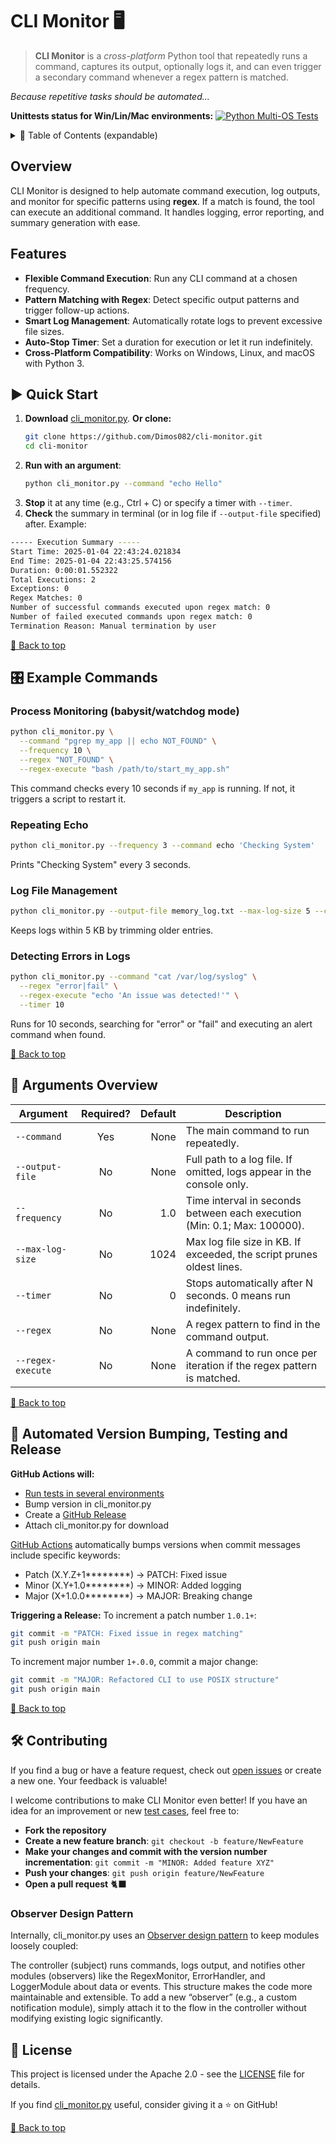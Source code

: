 # CLI Monitor 🖥️ 

> **CLI Monitor** is a *cross-platform* Python tool that repeatedly runs a command, captures its output, optionally logs it, and can even trigger a secondary command whenever a regex pattern is matched.

*Because repetitive tasks should be automated...*

**Unittests status for Win/Lin/Mac environments:** [![Python Multi-OS Tests](https://github.com/Dimos082/cli-monitor/actions/workflows/test.yml/badge.svg?branch=main)](https://github.com/Dimos082/cli-monitor/actions/workflows/test.yml) 

<details>
  <summary>📖 Table of Contents (expandable)</summary>

- [Overview](#overview)
- [Features](#features)
- [Quick Start](#quick-start)
- [Example Commands](#example-commands)
- [Arguments Overview](#arguments-overview)
- [Automated Version Bumping, Testing and Release](#bumping)
- [Contributing](#contributing)
- [License](#license)
</details>

## Overview <a id="overview"></a>

CLI Monitor is designed to help automate command execution, log outputs, and monitor for specific patterns using **regex**. If a match is found, the tool can execute an additional command. It handles logging, error reporting, and summary generation with ease.

## Features <a id="features"></a>

- **Flexible Command Execution**: Run any CLI command at a chosen frequency.
- **Pattern Matching with Regex**: Detect specific output patterns and trigger follow-up actions.
- **Smart Log Management**: Automatically rotate logs to prevent excessive file sizes.
- **Auto-Stop Timer**: Set a duration for execution or let it run indefinitely.
- **Cross-Platform Compatibility**: Works on Windows, Linux, and macOS with Python 3.


## ▶️ Quick Start <a id="quick-start"></a>

1. **Download** [cli_monitor.py](https://raw.githubusercontent.com/Dimos082/cli-monitor/refs/heads/main/cli_monitor.py). **Or clone:**
   ```bash
   git clone https://github.com/Dimos082/cli-monitor.git
   cd cli-monitor
   ```
3. **Run with an argument**:
   ```bash
   python cli_monitor.py --command "echo Hello"
   ```
4. **Stop** it at any time (e.g., Ctrl + C) or specify a timer with `--timer`.
5. **Check** the summary in terminal (or in log file if `--output-file` specified) after. Example:
```bash
----- Execution Summary -----
Start Time: 2025-01-04 22:43:24.021834
End Time: 2025-01-04 22:43:25.574156
Duration: 0:00:01.552322
Total Executions: 2
Exceptions: 0
Regex Matches: 0
Number of successful commands executed upon regex match: 0
Number of failed executed commands upon regex match: 0  
Termination Reason: Manual termination by user
```

[🔼 Back to top](#cli-monitor-️)

## 🎛️ Example Commands <a id="example-commands"></a>

### Process Monitoring (babysit/watchdog mode)

```bash
python cli_monitor.py \
  --command "pgrep my_app || echo NOT_FOUND" \
  --frequency 10 \
  --regex "NOT_FOUND" \
  --regex-execute "bash /path/to/start_my_app.sh"
```

This command checks every 10 seconds if `my_app` is running. If not, it triggers a script to restart it.

### Repeating Echo

```bash
python cli_monitor.py --frequency 3 --command echo 'Checking System'
```

Prints "Checking System" every 3 seconds.

###  Log File Management

```bash
python cli_monitor.py --output-file memory_log.txt --max-log-size 5 --command echo 'Memory Status: OK'
```

Keeps logs within 5 KB by trimming older entries.

### Detecting Errors in Logs

```bash
python cli_monitor.py --command "cat /var/log/syslog" \
  --regex "error|fail" \
  --regex-execute "echo 'An issue was detected!'" \
  --timer 10
```

Runs for 10 seconds, searching for "error" or "fail" and executing an alert command when found.

[🔼 Back to top](#cli-monitor-️)

## 💬 Arguments Overview <a id="arguments-overview"></a>

| Argument         | Required? | Default | Description |
|-----------------|:---------:|--------:|-------------|
| `--command`      | Yes       | None    | The main command to run repeatedly. |
| `--output-file`  | No        | None    | Full path to a log file. If omitted, logs appear in the console only. |
| `--frequency`    | No        | 1.0     | Time interval in seconds between each execution (Min: 0.1; Max: 100000). |
| `--max-log-size` | No        | 1024    | Max log file size in KB. If exceeded, the script prunes oldest lines. |
| `--timer`       | No        | 0       | Stops automatically after N seconds. 0 means run indefinitely. |
| `--regex`       | No        | None    | A regex pattern to find in the command output. |
| `--regex-execute` | No       | None    | A command to run once per iteration if the regex pattern is matched. |

[🔼 Back to top](#cli-monitor-️)

## 🔄 Automated Version Bumping, Testing and Release <a id="bumping"></a>

**GitHub Actions will:**
- [Run tests in several environments](https://github.com/Dimos082/cli-monitor/blob/main/.github/workflows/test.yml)
- Bump version in cli_monitor.py
-  Create a [GitHub Release](https://github.com/Dimos082/cli-monitor/releases)
- Attach cli_monitor.py for download

[GitHub Actions](https://github.com/Dimos082/cli-monitor/tree/main/.github/workflows) automatically bumps versions when commit messages include specific keywords:
- Patch (X.Y.Z+1********) → PATCH: Fixed issue
- Minor (X.Y+1.0********) → MINOR: Added logging
- Major (X+1.0.0********) → MAJOR: Breaking change

**Triggering a Release:**
To increment a patch number `1.0.1+`:
```bash
git commit -m "PATCH: Fixed issue in regex matching"
git push origin main
```
To increment major number `1+.0.0`, commit a major change:
```bash
git commit -m "MAJOR: Refactored CLI to use POSIX structure"
git push origin main
```

[🔼 Back to top](#cli-monitor-️)

## 🛠️ Contributing <a id="contributing"></a>

If you find a bug or have a feature request, check out [open issues](https://github.com/Dimos082/cli-monitor/issues) or create a new one. Your feedback is valuable!

I welcome contributions to make CLI Monitor even better! If you have an idea for an improvement or new [test cases](https://github.com/Dimos082/cli-monitor/tree/main/tests), feel free to:

- **Fork the repository**
- **Create a new feature branch**:
  `git checkout -b feature/NewFeature`
- **Make your changes and commit with the version number incrementation**:
  `git commit -m "MINOR: Added feature XYZ"`
- **Push your changes**: `git push origin feature/NewFeature`
- **Open a pull request**  🐈‍⬛

### Observer Design Pattern
Internally, cli_monitor.py uses an [Observer design pattern](https://refactoring.guru/design-patterns/observer/python/example) to keep modules loosely coupled:

The controller (subject) runs commands, logs output, and notifies other modules (observers) like the RegexMonitor, ErrorHandler, and LoggerModule about data or events.
This structure makes the code more maintainable and extensible.
To add a new “observer” (e.g., a custom notification module), simply attach it to the flow in the controller without modifying existing logic significantly.

## 📜 License <a id="license"></a>

This project is licensed under the Apache 2.0 - see the [LICENSE](https://github.com/Dimos082/cli-monitor?tab=Apache-2.0-1-ov-file) file for details.

If you find [cli_monitor.py](https://raw.githubusercontent.com/Dimos082/cli-monitor/refs/heads/main/cli_monitor.py) useful, consider giving it a ⭐ on GitHub!

[🔼 Back to top](#cli-monitor-️) 